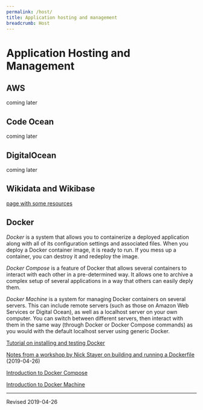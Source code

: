 ```yaml
---
permalink: /host/
title: Application hosting and management
breadcrumb: Host
---
```


# Application Hosting and Management

## AWS

coming later

## Code Ocean

coming later

## DigitalOcean

coming later

## Wikidata and Wikibase

[page with some resources](wikidata/)

## Docker

*Docker* is a system that allows you to containerize a deployed application along with all of its configuration settings and associated files.  When you deploy a Docker container image, it is ready to run.  If you mess up a container, you can destroy it and redeploy the image. 

*Docker Compose* is a feature of Docker that allows several containers to interact with each other in a pre-determined way.  It allows one to archive a complex setup of several applications in a way that others can easily deply them.

*Docker Machine* is a system for managing Docker containers on several servers.  This can include remote servers (such as those on Amazon Web Services or Digital Ocean), as well as a localhost server on your own computer.  You can switch between different servers, then interact with them in the same way (through Docker or Docker Compose commands) as you would with the default localhost server using generic Docker.

[Tutorial on installing and testing Docker](docker/)

[Notes from a workshop by Nick Stayer on building and running a Dockerfile](http://nickstrayer.me/docker_for_biostatisticians/) (2019-04-26)

[Introduction to Docker Compose](dockercompose/)

[Introduction to Docker Machine](dockermachine/)

----
Revised 2019-04-26
